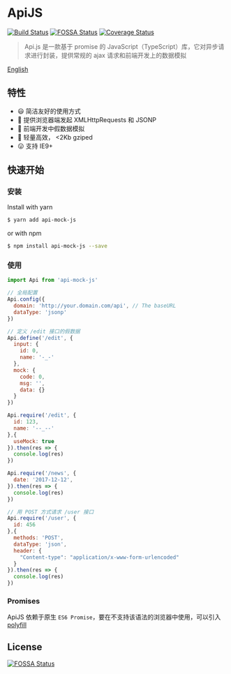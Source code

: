 # ApiJS
[![Build Status](https://www.travis-ci.org/qkorbit/Api.svg?branch=master)](https://www.travis-ci.org/qkorbit/Api)
[![FOSSA Status](https://app.fossa.io/api/projects/git%2Bgithub.com%2Fqkorbit%2FApi.svg?type=shield)](https://app.fossa.io/projects/git%2Bgithub.com%2Fqkorbit%2FApi?ref=badge_shield)
[![Coverage Status](https://coveralls.io/repos/github/qkorbit/Api/badge.svg)](https://coveralls.io/github/qkorbit/Api)
> Api.js 是一款基于 promise 的 JavaScript（TypeScript）库，它对异步请求进行封装，提供常规的 ajax 请求和前端开发上的数据模拟

[English](/README.md)

## 特性

* 😃 简洁友好的使用方式
* 🐶 提供浏览器端发起 XMLHttpRequests 和 JSONP
* 🦄 前端开发中假数据模拟
* 🚀 轻量高效， <2Kb gziped
* 😛 支持 IE9+

## 快速开始

### 安装

Install with yarn

```bash
$ yarn add api-mock-js
```

or with npm

```bash 
$ npm install api-mock-js --save
```

### 使用

```javascript
import Api from 'api-mock-js'

// 全局配置
Api.config({
  domain: 'http://your.domain.com/api', // The baseURL
  dataType: 'jsonp'
})

// 定义 /edit 接口的假数据
Api.define('/edit', {
  input: {
    id: 0,
    name: '-_-'
  },
  mock: {
    code: 0,
    msg: '',
    data: {}
  }
})

Api.require('/edit', {
  id: 123,
  name: '--_--'
},{
  useMock: true
}).then(res => {
  console.log(res)
})

Api.require('/news', {
  date: '2017-12-12',
}).then(res => {
  console.log(res)
})

// 用 POST 方式请求 /user 接口
Api.require('/user', {
  id: 456
},{
  methods: 'POST',
  dataType: 'json',
  header: {
    "Content-type": "application/x-www-form-urlencoded"
  }
}).then(res => {
  console.log(res)
})

```

### Promises

ApiJS 依赖于原生 `ES6 Promise`，要在不支持该语法的浏览器中使用，可以引入 [polyfill](https://github.com/jakearchibald/es6-promise)

## License

[![FOSSA Status](https://app.fossa.io/api/projects/git%2Bgithub.com%2Fqkorbit%2FApi.svg?type=large)](https://app.fossa.io/projects/git%2Bgithub.com%2Fqkorbit%2FApi)
